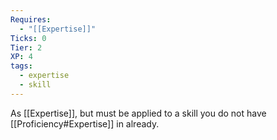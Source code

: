 ```yaml
---
Requires:
  - "[[Expertise]]"
Ticks: 0
Tier: 2
XP: 4
tags:
  - expertise
  - skill
---
```

As [[Expertise]], but must be applied to a skill you do not have [[Proficiency#Expertise]] in already.